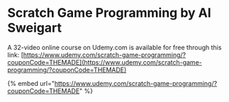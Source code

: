 # Scratch Game Programming by Al Sweigart

A 32-video online course on Udemy.com is available for free through this link: [https://www.udemy.com/scratch-game-programming/?couponCode=THEMADE](https://www.udemy.com/scratch-game-programming/?couponCode=THEMADE)

{% embed url="https://www.udemy.com/scratch-game-programming/?couponCode=THEMADE" %}



